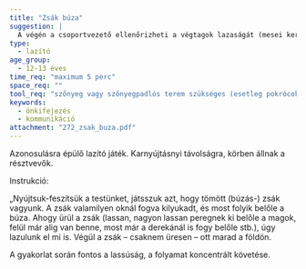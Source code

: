 ```yaml
---
title: "Zsák búza"
suggestion: | 
  A végén a csoportvezető ellenőrizheti a végtagok lazaságát (mesei keretben: maradt-e még búza zsákban).
type:
  - lazító
age_group:
  - 12-13 éves
time_req: "maximum 5 perc"
space_req: ""
tool_req: "szőnyeg vagy szőnyegpadlós terem szükséges (esetleg pokrócok a  földre)"
keywords: 
  - önkifejezés
  - kommunikáció
attachment: "272_zsak_buza.pdf"
---
```


Azonosulásra épülő lazító játék. Karnyújtásnyi távolságra, körben állnak a résztvevők.

Instrukció:

„Nyújtsuk-feszítsük a testünket, játsszuk azt, hogy tömött (búzás-) zsák vagyunk. A zsák valamilyen oknál fogva kilyukadt, és most folyik belőle a búza. Ahogy ürül a zsák (lassan, nagyon lassan peregnek ki belőle a magok, felül már alig van benne, most már a derekánál is fogy belőle stb.), úgy lazulunk el mi is. Végül a zsák – csaknem üresen – ott marad a földön.

A gyakorlat során fontos a lassúság, a folyamat koncentrált követése.
  
  
